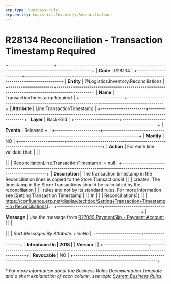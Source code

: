 ```yaml
---
erp.type: business-rule
erp.entity: Logistics.Inventory.Reconciliations
---
```


# R28134 Reconciliation - Transaction Timestamp Required
+----------------------+-----------------------------------------------------------------------------------------------+
| **Code**             | R28134                                                                                        |
+----------------------+-----------------------------------------------------------------------------------------------+
| **Entity**           | @Logistics.Inventory.Reconciliations                                                          |
+----------------------+-----------------------------------------------------------------------------------------------+
| **Name**             | TransactionTimestampRequired                                                                  |
+----------------------+-----------------------------------------------------------------------------------------------+
| **Attribute**        | Line.TransactionTimestamp                                                                     |
+----------------------+-----------------------------------------------------------------------------------------------+
| **Layer**            | Back-End                                                                                      |
+----------------------+-----------------------------------------------------------------------------------------------+
| **Events**           | Released +                                                                                    |
+----------------------+-----------------------------------------------------------------------------------------------+
| **Modify**           | NO                                                                                            |
+----------------------+-----------------------------------------------------------------------------------------------+
| **Action**           | For each line validate that:                                                                  |
|                      | <br/><br/>                                                                                    |
|                      | ReconciliationLine.TransactionTimestamp != null                                               |
+----------------------+-----------------------------------------------------------------------------------------------+
| **Description**      | The transaction timestamp in the Reconciliation lines is copied to the Store Transactions it  |
|                      | creates. The timestamp in the Store Transactions should be calculated by the reconciliation   |
|                      | rules and not by its standard rules. For more information see [Setting Transaction Timestamp  |
|                      | In                                                                                            |
|                      | Reconciliations](                                                                             |
|                      | https://confluence.erp.net/display/techdoc/Setting+Transaction+Timestamp+In+Reconciliations). |
+----------------------+-----------------------------------------------------------------------------------------------+
| **Message**          | Use the message from [R27099 PaymentSlip - Payment Account](R27099.md).                       |
|                      | <br/><br/>                                                                                    |
|                      | *Sort Messages By Attribute: LineNo*                                                          |
+----------------------+-----------------------------------------------------------------------------------------------+
| **Introduced In      | 2018                                                                                          |
| Version**            |                                                                                               |
+----------------------+-----------------------------------------------------------------------------------------------+
| **Revocable**        | NO                                                                                            |
+----------------------+-----------------------------------------------------------------------------------------------+

*\* For more information about the Business Rules Documentation Template and a short explanation of each column, see
topic [System Business Rules](../templates/template-description-system-business-rules.md).*
